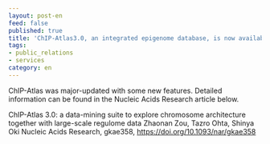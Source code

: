 ```yaml
---
layout: post-en
feed: false
published: true
title: 'ChIP-Atlas3.0, an integrated epigenome database, is now available.'
tags:
- public_relations
- services
category: en
---
```

ChIP-Atlas was major-updated with some new features.
Detailed information can be found in the Nucleic Acids Research article below.

ChIP-Atlas 3.0: a data-mining suite to explore chromosome architecture together with large-scale regulome data 
Zhaonan Zou, Tazro Ohta, Shinya Oki
Nucleic Acids Research, gkae358, https://doi.org/10.1093/nar/gkae358
